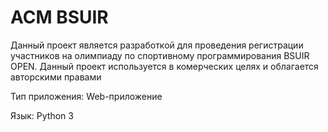 # ACM BSUIR

Данный проект является разработкой для проведения регистрации участников на олимпиаду по спортивному программирования BSUIR OPEN. Данный проект используется в комерческих целях и облагается авторскими правами

Тип приложения: Web-приложение 

Язык: Python 3
